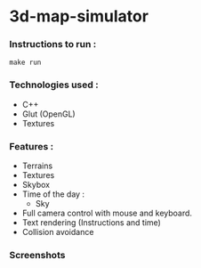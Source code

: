 # 3d-map-simulator

### Instructions to run :

```shell
make run
```

### Technologies used :

* C++
* Glut (OpenGL)
* Textures

### Features :

* Terrains
* Textures
* Skybox
* Time of the day :
  * Sky
* Full camera control with mouse and keyboard.
* Text rendering (Instructions and time)
* Collision avoidance

### Screenshots


